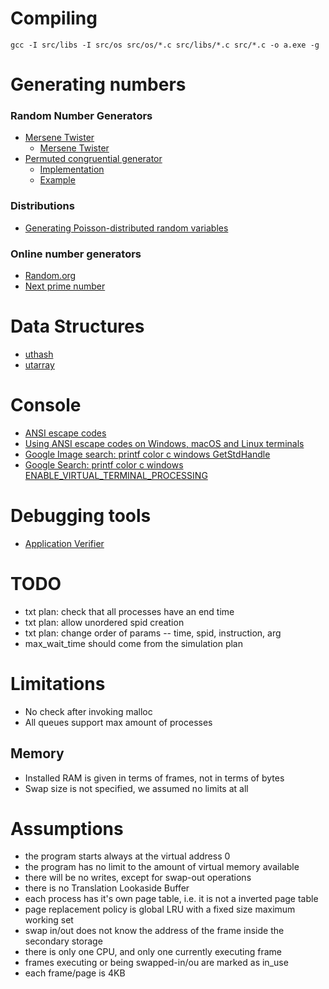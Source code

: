 # Compiling

    gcc -I src/libs -I src/os src/os/*.c src/libs/*.c src/*.c -o a.exe -g

# Generating numbers

### Random Number Generators

- [Mersene Twister](https://en.wikipedia.org/wiki/Mersenne_Twister)
    - [Mersene Twister](https://www.cs.hmc.edu/~geoff/mtwist.html)
- [Permuted congruential generator](https://en.wikipedia.org/wiki/Permuted_congruential_generator)
    - [Implementation](http://www.pcg-random.org/)
    - [Example](https://riptutorial.com/c/example/1323/permuted-congruential-generator)

### Distributions

- [Generating Poisson-distributed random variables](https://en.wikipedia.org/wiki/Poisson_distribution#Generating_Poisson-distributed_random_variables)

### Online number generators

- [Random.org](https://www.random.org/)
- [Next prime number](https://www.dcode.fr/next-prime-number)

# Data Structures

- [uthash](http://troydhanson.github.io/uthash/index.html)
- [utarray](https://troydhanson.github.io/uthash/utarray.html)

# Console

- [ANSI escape codes](https://en.wikipedia.org/wiki/ANSI_escape_code)
- [Using ANSI escape codes on Windows, macOS and Linux terminals](https://solarianprogrammer.com/2019/04/08/c-programming-ansi-escape-codes-windows-macos-linux-terminals/)
- [Google Image search: printf color c windows GetStdHandle](https://www.google.com/search?q=printf+color+c+windows+GetStdHandle&tbm=isch)
- [Google Search: printf color c windows ENABLE_VIRTUAL_TERMINAL_PROCESSING](https://www.google.com/search?q=printf+color+c+windows+ENABLE_VIRTUAL_TERMINAL_PROCESSING)

# Debugging tools

- [Application Verifier](https://docs.microsoft.com/pt-br/windows/win32/win7appqual/application-verifier)

# TODO

- txt plan: check that all processes have an end time
- txt plan: allow unordered spid creation
- txt plan: change order of params -- time, spid, instruction, arg
- max_wait_time should come from the simulation plan

# Limitations

- No check after invoking malloc
- All queues support max amount of processes

## Memory
- Installed RAM is given in terms of frames, not in terms of bytes
- Swap size is not specified, we assumed no limits at all

# Assumptions

- the program starts always at the virtual address 0
- the program has no limit to the amount of virtual memory available
- there will be no writes, except for swap-out operations
- there is no Translation Lookaside Buffer
- each process has it's own page table, i.e. it is not a inverted page table
- page replacement policy is global LRU with a fixed size maximum working set
- swap in/out does not know the address of the frame inside the secondary storage
- there is only one CPU, and only one currently executing frame
- frames executing or being swapped-in/ou are marked as in_use
- each frame/page is 4KB